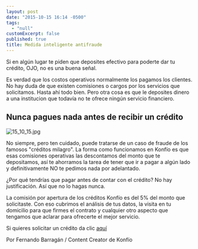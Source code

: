 ```yaml
---
layout: post
date: "2015-10-15 16:14 -0500"
tags: 
  - "null"
customExcerpt: false
published: true
title: Medida inteligente antifraude
---
```




Si en algún lugar te piden que deposites efectivo para poderte dar tu crédito, OJO, no es una buena señal. 

Es verdad que los costos operativos normalmente los pagamos los clientes. No hay duda de que existen comisiones o cargos por los servicios que solicitamos. Hasta ahí todo bien. Pero otra cosa es que le deposites dinero a una institucion que todavía no te ofrece ningún servicio financiero. 

## Nunca pagues nada antes de recibir un crédito
![15_10_15.jpg]({{site.baseurl}}/img/15_10_15.jpg)

No siempre, pero ten cuidado, puede tratarse de un caso de fraude de los famosos "créditos milagro". La forma como funcionamos en Konfío es que esas comisiones operativas las descontamos del monto que te depositamos, así te ahorramos la tarea de tener que ir a pagar a algún lado y definitivamente NO te pedimos nada por adelantado. 

¿Por qué tendrías que pagar antes de contar con el crédito? No hay justificación. Así que no lo hagas nunca.

La comisión por apertura de los créditos Konfío es del 5% del monto que solicitaste. Con eso cubrimos el análisis de tus datos, la visita en tu domicilio para que firmes el contrato y cualquier otro aspecto que tengamos que aclarar para ofrecerte el mejor servicio. 

Si quieres solicitar un crédito da clic [aquí](https://konfio.mx/inicio/ingresa) 

Por Fernando Barragán / Content Creator de Konfío
